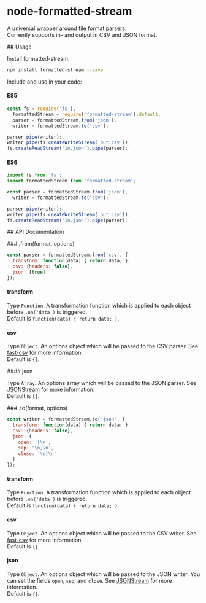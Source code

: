 # node-formatted-stream

A universal wrapper around file format parsers.  
Currently supports in- and output in CSV and JSON format.

## Usage

Install formatted-stream:

```sh
npm install formatted-stream --save
```

Include and use in your code:

#### ES5

```js
const fs = require('fs'),
  formattedStream = require('formatted-stream').default,
  parser = formattedStream.from('json'),
  writer = formattedStream.to('csv');

parser.pipe(writer);
writer.pipe(fs.createWriteStream('out.csv'));
fs.createReadStream('in.json').pipe(parser);
```

#### ES6

```js
import fs from 'fs';
import formattedStream from 'formatted-stream';

const parser = formattedStream.from('json'),
  writer = formattedStream.to('csv');

parser.pipe(writer);
writer.pipe(fs.createWriteStream('out.csv'));
fs.createReadStream('in.json').pipe(parser);
```

## API Documentation

### .from(format, options)

```js
const parser = formattedStream.from('csv', {
  transform: function(data) { return data; },
  csv: {headers: false},
  json: [true]
});
```

#### transform

Type `Function`. A transformation function which is applied to each object before `.on('data')` is triggered.  
Default is `function(data) { return data; }`.

#### csv

Type `Object`. An options object which will be passed to the CSV parser. See [fast-csv](https://www.npmjs.com/package/fast-csv) for more information.  
Default is `{}`.

#### json

Type `Array`. An options array which will be passed to the JSON parser. See [JSONStream](https://www.npmjs.com/package/JSONStream) for more information.  
Default is `[]`.

### .to(format, options)

```js
const writer = formattedStream.to('json', {
  transform: function(data) { return data; },
  csv: {headers: false},
  json: {
    open: '[\n',
    sep: '\n,\n',
    close: '\n]\n'
  }
});
```

#### transform

Type `Function`. A transformation function which is applied to each object before `.on('data')` is triggered.  
Default is `function(data) { return data; }`.

#### csv

Type `Object`. An options object which will be passed to the CSV writer. See [fast-csv](https://www.npmjs.com/package/fast-csv) for more information.  
Default is `{}`.

#### json

Type `Object`. An options object which will be passed to the JSON writer. You can set the fields `open`, `sep`, and `close`. See [JSONStream](https://www.npmjs.com/package/JSONStream) for more information.  
Default is `{}`.
